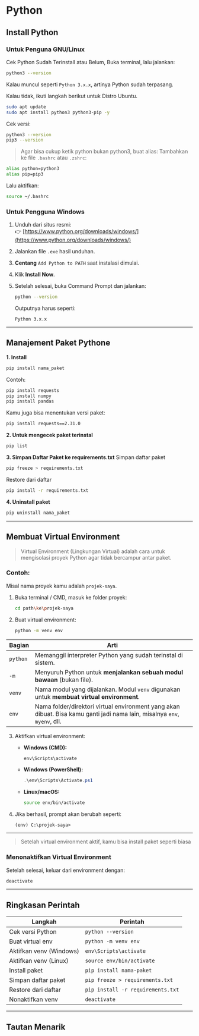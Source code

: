 
# Python


## Install Python
### Untuk Penguna GNU/Linux

Cek Python Sudah Terinstall atau Belum, Buka terminal, lalu jalankan:

```bash
python3 --version
```

Kalau muncul seperti `Python 3.x.x`, artinya Python sudah terpasang.

Kalau tidak, ikuti langkah berikut untuk Distro Ubuntu.

```bash
sudo apt update
sudo apt install python3 python3-pip -y
```

Cek versi:

```bash
python3 --version
pip3 --version
```
> Agar bisa cukup ketik python bukan python3, buat alias:
Tambahkan ke file `.bashrc` atau `.zshrc`:
```bash
alias python=python3
alias pip=pip3
```
Lalu aktifkan:

```bash
source ~/.bashrc
```

### Untuk Pengguna Windows

1. Unduh dari situs resmi:  
   👉 [https://www.python.org/downloads/windows/](https://www.python.org/downloads/windows/)

2. Jalankan file `.exe` hasil unduhan.

3. **Centang** `Add Python to PATH` saat instalasi dimulai.

4. Klik **Install Now**.

5. Setelah selesai, buka Command Prompt dan jalankan:
   ```bash
   python --version
   ```
   Outputnya harus seperti:
   ```
   Python 3.x.x
   ```

---

## Manajement Paket Pythone
**1. Install**

```bash
pip install nama_paket
```
Contoh:
```bash
pip install requests
pip install numpy
pip install pandas
```

Kamu juga bisa menentukan versi paket:

```bash
pip install requests==2.31.0
```

**2. Untuk mengecek paket terinstal**

```bash
pip list
```

**3. Simpan Daftar Paket ke requirements.txt**
Simpan daftar paket
```bash
pip freeze > requirements.txt
```

Restore dari daftar
```bash
pip install -r requirements.txt
```

**4. Uninstall paket**
```bash
pip uninstall nama_paket
```
---


## Membuat Virtual Environment

> Virtual Environment (Lingkungan Virtual) adalah cara untuk mengisolasi proyek Python agar tidak bercampur antar paket.

### Contoh:
Misal nama proyek kamu adalah `projek-saya`.

1. Buka terminal / CMD, masuk ke folder proyek:
   ```bash
   cd path\ke\projek-saya
   ```

2. Buat virtual environment:
   ```bash
   python -m venv env
   ```
| Bagian              | Arti                                                                                                                      |
| ------------------- | ------------------------------------------------------------------------------------------------------------------------- |
| `python`            | Memanggil interpreter Python yang sudah terinstal di sistem.                                                              |
| `-m`                | Menyuruh Python untuk **menjalankan sebuah modul bawaan** (bukan file).                                                   |
| `venv`              | Nama modul yang dijalankan. Modul `venv` digunakan untuk **membuat virtual environment**.                                 |
| `env` | Nama folder/direktori virtual environment yang akan dibuat. Bisa kamu ganti jadi nama lain, misalnya `env`, `myenv`, dll. |



3. Aktifkan virtual environment:

   - **Windows (CMD):**
     ```cmd
     env\Scripts\activate
     ```
   - **Windows (PowerShell):**
     ```powershell
     .\env\Scripts\Activate.ps1
     ```
   - **Linux/macOS:**
     ```bash
     source env/bin/activate
     ```

4. Jika berhasil, prompt akan berubah seperti:
   ```
   (env) C:\projek-saya>
   ```

---

> Setelah virtual environment aktif, kamu bisa install paket seperti biasa

### Menonaktifkan Virtual Environment

Setelah selesai, keluar dari environment dengan:
```bash
deactivate
```

---

## Ringkasan Perintah

| Langkah                 | Perintah                                      |
|------------------------|-----------------------------------------------|
| Cek versi Python       | `python --version`                            |
| Buat virtual env       | `python -m venv env`                         |
| Aktifkan venv (Windows)| `env\Scripts\activate`                       |
| Aktifkan venv (Linux)  | `source env/bin/activate`                    |
| Install paket          | `pip install nama-paket`                      |
| Simpan daftar paket    | `pip freeze > requirements.txt`              |
| Restore dari daftar    | `pip install -r requirements.txt`            |
| Nonaktifkan venv       | `deactivate`                                  |

---

## Tautan Menarik
